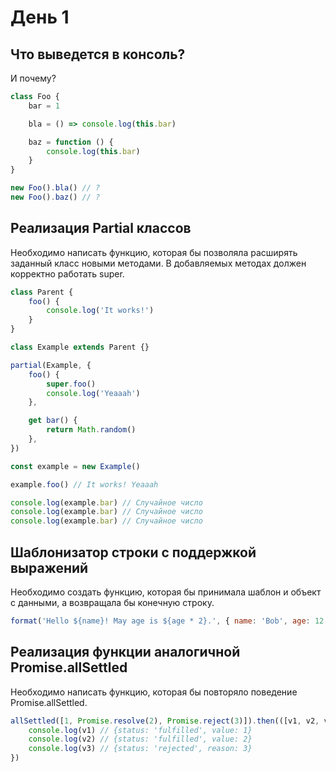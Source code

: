 # День 1

## Что выведется в консоль?

И почему?

```js
class Foo {
	bar = 1

	bla = () => console.log(this.bar)

	baz = function () {
		console.log(this.bar)
	}
}

new Foo().bla() // ?
new Foo().baz() // ?
```

## Реализация Partial классов

Необходимо написать функцию, которая бы позволяла расширять заданный класс новыми методами. В добавляемых методах должен корректно работать super.

```js
class Parent {
	foo() {
		console.log('It works!')
	}
}

class Example extends Parent {}

partial(Example, {
	foo() {
		super.foo()
		console.log('Yeaaah')
	},

	get bar() {
		return Math.random()
	},
})

const example = new Example()

example.foo() // It works! Yeaaah

console.log(example.bar) // Случайное число
console.log(example.bar) // Случайное число
console.log(example.bar) // Случайное число
```

## Шаблонизатор строки с поддержкой выражений

Необходимо создать функцию, которая бы принимала шаблон и объект с данными, а возвращала бы конечную строку.

```js
format('Hello ${name}! May age is ${age * 2}.', { name: 'Bob', age: 12 }) // 'Hello Bob! My age is 24.'
```

## Реализация функции аналогичной Promise.allSettled

Необходимо написать функцию, которая бы повторяло поведение Promise.allSettled.

```js
allSettled([1, Promise.resolve(2), Promise.reject(3)]).then(([v1, v2, v3]) => {
	console.log(v1) // {status: 'fulfilled', value: 1}
	console.log(v2) // {status: 'fulfilled', value: 2}
	console.log(v3) // {status: 'rejected', reason: 3}
})
```
